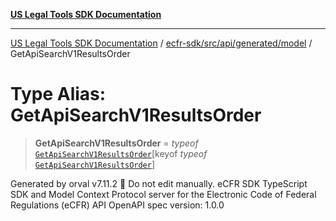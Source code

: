 [**US Legal Tools SDK Documentation**](../../../../../../README.md)

***

[US Legal Tools SDK Documentation](../../../../../../README.md) / [ecfr-sdk/src/api/generated/model](../README.md) / GetApiSearchV1ResultsOrder

# Type Alias: GetApiSearchV1ResultsOrder

> **GetApiSearchV1ResultsOrder** = *typeof* [`GetApiSearchV1ResultsOrder`](../variables/GetApiSearchV1ResultsOrder.md)\[keyof *typeof* [`GetApiSearchV1ResultsOrder`](../variables/GetApiSearchV1ResultsOrder.md)\]

Generated by orval v7.11.2 🍺
Do not edit manually.
eCFR SDK
TypeScript SDK and Model Context Protocol server for the Electronic Code of Federal Regulations (eCFR) API
OpenAPI spec version: 1.0.0
